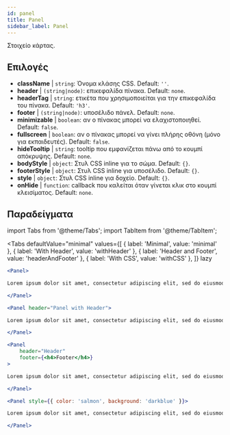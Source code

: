 ```yaml
---
id: panel 
title: Panel
sidebar_label: Panel
---
```


Στοιχείο κάρτας.

## Επιλογές

* __className__ | `string`: Όνομα κλάσης CSS. Default: `''`.
* __header__ | `(string|node)`: επικεφαλίδα πίνακα. Default: `none`.
* __headerTag__ | `string`: ετικέτα που χρησιμοποιείται για την επικεφαλίδα του πίνακα. Default: `'h3'`.
* __footer__ | `(string|node)`: υποσέλιδο πάνελ. Default: `none`.
* __minimizable__ | `boolean`: αν ο πίνακας μπορεί να ελαχιστοποιηθεί. Default: `false`.
* __fullscreen__ | `boolean`: αν ο πίνακας μπορεί να γίνει πλήρης οθόνη (μόνο για εκπαιδευτές). Default: `false`.
* __hideTooltip__ | `string`: tooltip που εμφανίζεται πάνω από το κουμπί απόκρυψης. Default: `none`.
* __bodyStyle__ | `object`: Στυλ CSS inline για το σώμα. Default: `{}`.
* __footerStyle__ | `object`: Στυλ CSS inline για υποσέλιδο. Default: `{}`.
* __style__ | `object`: Στυλ CSS inline για δοχείο. Default: `{}`.
* __onHide__ | `function`: callback που καλείται όταν γίνεται κλικ στο κουμπί κλεισίματος. Default: `none`.


## Παραδείγματα

import Tabs from '@theme/Tabs';
import TabItem from '@theme/TabItem';

<Tabs
    defaultValue="minimal"
    values={[
        { label: 'Minimal', value: 'minimal' },
        { label: 'With Header', value: 'withHeader' },
        { label: 'Header and Footer', value: 'headerAndFooter' },
        { label: 'With CSS', value: 'withCSS' },
    ]}
    lazy
>

<TabItem value="minimal">

```jsx live
<Panel>

Lorem ipsum dolor sit amet, consectetur adipiscing elit, sed do eiusmod tempor incididunt ut labore et dolore magna aliqua. Ut enim ad minim veniam, quis nostrud exercitation ullamco laboris nisi ut aliquip ex ea commodo consequat. Duis aute irure dolor in reprehenderit in voluptate velit esse cillum dolore eu fugiat nulla pariatur. Excepteur sint occaecat cupidatat non proident, sunt in culpa qui officia deserunt mollit anim id est laborum.

</Panel>
```

</TabItem>

<TabItem value="withHeader">

```jsx live
<Panel header="Panel with Header">

Lorem ipsum dolor sit amet, consectetur adipiscing elit, sed do eiusmod tempor incididunt ut labore et dolore magna aliqua. Ut enim ad minim veniam, quis nostrud exercitation ullamco laboris nisi ut aliquip ex ea commodo consequat. Duis aute irure dolor in reprehenderit in voluptate velit esse cillum dolore eu fugiat nulla pariatur. Excepteur sint occaecat cupidatat non proident, sunt in culpa qui officia deserunt mollit anim id est laborum.

</Panel>
```

</TabItem>

<TabItem value="headerAndFooter">

```jsx live
<Panel 
    header="Header" 
    footer={<h4>Footer</h4>}
>

Lorem ipsum dolor sit amet, consectetur adipiscing elit, sed do eiusmod tempor incididunt ut labore et dolore magna aliqua. Ut enim ad minim veniam, quis nostrud exercitation ullamco laboris nisi ut aliquip ex ea commodo consequat. Duis aute irure dolor in reprehenderit in voluptate velit esse cillum dolore eu fugiat nulla pariatur. Excepteur sint occaecat cupidatat non proident, sunt in culpa qui officia deserunt mollit anim id est laborum.

</Panel>
```

</TabItem>

<TabItem value="withCSS">

```jsx live
<Panel style={{ color: 'salmon', background: 'darkblue' }}>

Lorem ipsum dolor sit amet, consectetur adipiscing elit, sed do eiusmod tempor incididunt ut labore et dolore magna aliqua. Ut enim ad minim veniam, quis nostrud exercitation ullamco laboris nisi ut aliquip ex ea commodo consequat. Duis aute irure dolor in reprehenderit in voluptate velit esse cillum dolore eu fugiat nulla pariatur. Excepteur sint occaecat cupidatat non proident, sunt in culpa qui officia deserunt mollit anim id est laborum.

</Panel>
```

</TabItem>

</Tabs>
